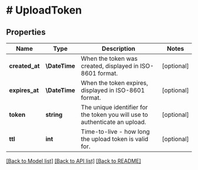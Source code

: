 # # UploadToken

## Properties

Name | Type | Description | Notes
------------ | ------------- | ------------- | -------------
**created_at** | **\DateTime** | When the token was created, displayed in ISO-8601 format. | [optional]
**expires_at** | **\DateTime** | When the token expires, displayed in ISO-8601 format. | [optional]
**token** | **string** | The unique identifier for the token you will use to authenticate an upload. | [optional]
**ttl** | **int** | Time-to-live - how long the upload token is valid for. | [optional]

[[Back to Model list]](../../README.md#models) [[Back to API list]](../../README.md#endpoints) [[Back to README]](../../README.md)
